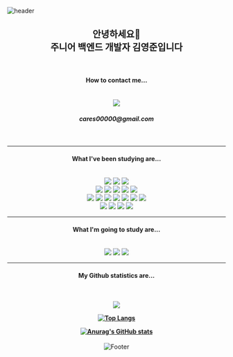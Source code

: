 ![header](https://capsule-render.vercel.app/api?type=Waving&color=timeAuto&height=190&section=header&text=Cares&nbsp;Github&fontSize=50)

<div align="center">
    <h2>안녕하세요🙌<br>주니어 백엔드 개발자 김영준입니다</h2><br>
    <h4>How to contact me...</h4> <br>
    <a href="https://cares.notion.site/What-I-ve-been-studying-f27f875b48484f22a3e9b18a208eca4e"><img src="https://img.shields.io/badge/Notion-374344?style=flat-square&logo=Notion&logoColor=#000000"/></a>
    <br>
    <h5>cares00000@gmail.com</h5>
<div>

<br>
<hr>

<div align="center">
<h4>What I've been studying are...</h4>

<br>

<img src="https://img.shields.io/badge/Java-468aab?style=flat-square&logo=Java&logoColor=#007396"/>
<img src="https://img.shields.io/badge/Spring-556B2F?style=flat-square&logo=Spring&logoColor=#6DB33F"/>
<img src="https://img.shields.io/badge/Spring MVC-556B2F?style=flat-square&logo=Spring&logoColor=#6DB33F"/>
<br>
<img src="https://img.shields.io/badge/Spring Data JPA-556B2F?style=flat-square&logo=Spring&logoColor=#6DB33F"/>
<img src="https://img.shields.io/badge/Spring Cloud-556B2F?style=flat-square&logo=Spring&logoColor=#6DB33F"/>
<img src="https://img.shields.io/badge/Hibernate-86949a?style=flat-square&logo=Hibernate&logoColor=#59666C"/>
<img src="https://img.shields.io/badge/Querydsl-b2daff?style=flat-square"/>
<img src="https://img.shields.io/badge/MyBatis-b8bec1?style=flat-square&"/>
<br>
<img src="https://img.shields.io/badge/OracleDB-7e0000?style=flat-square&logo=Oracle&logoColor=#F80000"/>
<img src="https://img.shields.io/badge/MySQL-9cf0ff?style=flat-square&logo=MySQL&logoColor=#4479A1"/>
<img src="https://img.shields.io/badge/AWS EC2-232f3e?style=flat-square&logo=Amazon AWS&logoColor=#232F3E"/>
<img src="https://img.shields.io/badge/AWS RDS-232f3e?style=flat-square&logo=Amazon AWS&logoColor=#232F3E"/>
<img src="https://img.shields.io/badge/AWS ELB-232f3e?style=flat-square&logo=Amazon AWS&logoColor=#232F3E"/>
<img src="https://img.shields.io/badge/AWS S3-232f3e?style=flat-square&logo=Amazon AWS&logoColor=#232F3E"/>
<img src="https://img.shields.io/badge/Docker-c4ffff?style=flat-square&logo=Docker&logoColor=#2496ED"/>
<br>
<img src="https://img.shields.io/badge/HTML5-a91600?style=flat-square&logo=HTML5&logoColor=#E34F26"/>
<img src="https://img.shields.io/badge/CSS-5ba0e9?style=flat-square&logo=CSS3&logoColor=#1572B6"/>
<img src="https://img.shields.io/badge/JavaScript-8c7900?style=flat-square&logo=JavaScript&logoColor=#F7DF1E"/>
<img src="https://img.shields.io/badge/Bootstrap5-ab7fe6?style=flat-square&logo=Bootstrap&logoColor=#7952B3"/>


<!-- <br>
</div>

<hr>

<div align="center">
<h4>What I’m currently studying are...</h4>

<br>




<br>
</div> -->

<hr>

<div align="center">
<h4>What I'm going to study are...</h4>

<br>


<img src="https://img.shields.io/badge/Jenkins-520000?style=flat-square&logo=Jenkins&logoColor=#D24939"/>
<img src="https://img.shields.io/badge/Kubernetes-7ca4ff?style=flat-square&logo=Kubernetes&logoColor=#326CE5"/>
<img src="https://img.shields.io/badge/Kotlin-b681ff?style=flat-square&logo=Kotlin&logoColor=#7F52FF"/>





<br>
</div>

<hr>
<div align="center">
<h4>My Github statistics are...<h4>

<br>

<a href="https://github.com/cares0"><img src="https://hits.seeyoufarm.com/api/count/incr/badge.svg?url=https%3A%2F%2Fgithub.com%2Fcares0&count_bg=%237F857A&title_bg=%23555555&icon=github.svg&icon_color=%23E7E7E7&title=GitHub&edge_flat=false"/></a>

[![Top Langs](https://github-readme-stats.vercel.app/api/top-langs/?username=cares0)](https://github.com/cares0/github-readme-stats)

[![Anurag's GitHub stats](https://github-readme-stats.vercel.app/api?username=cares0)](https://github.com/cares0/github-readme-stats)


</div>

![Footer](https://capsule-render.vercel.app/api?type=waving&color=timeAuto&height=80&section=footer)
